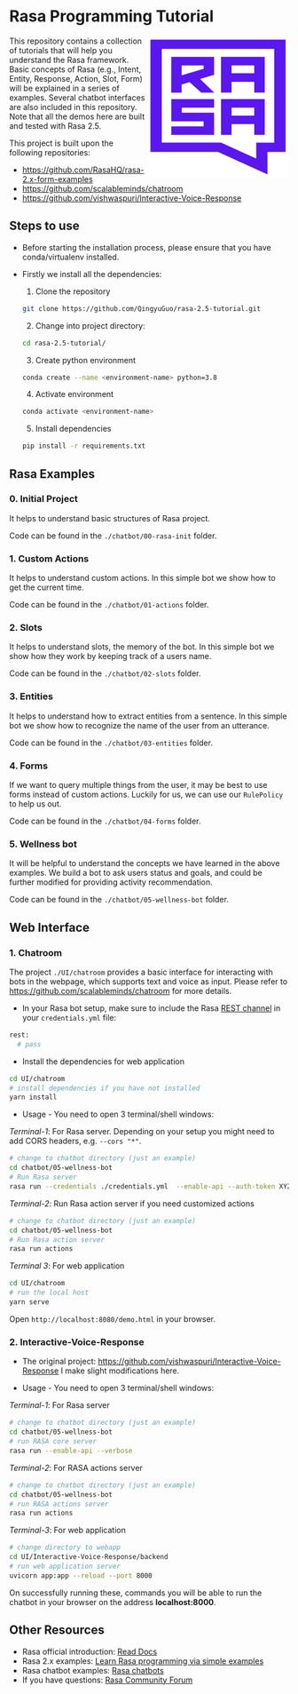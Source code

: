 # Rasa Programming Tutorial
<img src="square-logo.svg" width=255 height=255 align="right"> 

This repository contains a collection of tutorials that will help you understand the Rasa framework. Basic concepts of Rasa (e.g., Intent, Entity, Response, Action, Slot, Form) will be explained in a series of examples. Several chatbot interfaces are also included in this repository. Note that all the demos here are built and tested with Rasa 2.5. 


This project is built upon the following repositories:
* https://github.com/RasaHQ/rasa-2.x-form-examples
* https://github.com/scalableminds/chatroom
* https://github.com/vishwaspuri/Interactive-Voice-Response

##	Steps to use

* Before starting the installation process, please ensure that you have conda/virtualenv installed.

* Firstly we install all the dependencies:

  1. Clone the repository

  ```bash
  git clone https://github.com/QingyuGuo/rasa-2.5-tutorial.git
  ```

  2. Change into project directory:

  ```bash
  cd rasa-2.5-tutorial/
  ```

  3. Create python environment

  ```bash
  conda create --name <environment-name> python=3.8 
  ```

  4. Activate environment

  ```bash
  conda activate <environment-name>
  ```

  5. Install dependencies

  ```bash
  pip install -r requirements.txt
  ```

## Rasa Examples

### 0. Initial Project

It helps to understand basic structures of Rasa project.

Code can be found in the `./chatbot/00-rasa-init` folder.

### 1. Custom Actions

It helps to understand custom actions. In this simple bot we show how to get the current time. 

Code can be found in the `./chatbot/01-actions` folder.

### 2. Slots 

It helps to understand slots, the memory of the bot. In this simple bot we show how they work by keeping track of a users name. 

Code can be found in the `./chatbot/02-slots` folder.

### 3. Entities 

It helps to understand how to extract entities from a sentence. In this simple bot we show how to recognize the name of the user from an utterance. 

Code can be found in the `./chatbot/03-entities` folder.


### 4. Forms

If we want to query multiple things from the user, it may be best to use forms instead of custom actions. Luckily for us, we can use our `RulePolicy` to help us out.

Code can be found in the `./chatbot/04-forms` folder. 

### 5. Wellness bot

It will be helpful to understand the concepts we have learned in the above examples. We build a bot to ask users status and goals, and could be further modified for providing activity recommendation.

Code can be found in the `./chatbot/05-wellness-bot` folder. 

## Web Interface

### 1. Chatroom

The project `./UI/chatroom` provides a basic interface for interacting with bots in the webpage, which supports text and voice as input. Please refer to https://github.com/scalableminds/chatroom for more details.

* In your Rasa bot setup, make sure to include the Rasa [REST channel](https://rasa.com/docs/rasa/user-guide/connectors/your-own-website/#rest-channels) in your `credentials.yml` file:
```bash
rest:
  # pass
```

* Install the dependencies for web application
```bash
cd UI/chatroom
# install dependencies if you have not installed
yarn install
``` 

* Usage - You need to open 3 terminal/shell windows:


*Terminal-1*: For Rasa server. Depending on your setup you might need to add CORS headers, e.g. `--cors "*"`.

```bash
# change to chatbot directory (just an example)
cd chatbot/05-wellness-bot
# Run Rasa server
rasa run --credentials ./credentials.yml  --enable-api --auth-token XYZ123 --model ./models --endpoints ./endpoints.yml --cors "*"
```

*Terminal-2*: Run Rasa action server if you need customized actions

```bash
# change to chatbot directory (just an example)
cd chatbot/05-wellness-bot
# Run Rasa action server
rasa run actions
```

*Terminal 3*: For web application
   
```bash
cd UI/chatroom
# run the local host
yarn serve
```
Open `http://localhost:8080/demo.html` in your browser.


### 2. Interactive-Voice-Response
* The original project: https://github.com/vishwaspuri/Interactive-Voice-Response I make slight modifications here.



* Usage - You need to open 3 terminal/shell windows:


*Terminal-1*:  For Rasa server 

```bash
# change to chatbot directory (just an example)
cd chatbot/05-wellness-bot
# run RASA core server
rasa run --enable-api --verbose
```

*Terminal-2*: For  RASA actions server

```bash
# change to chatbot directory (just an example)
cd chatbot/05-wellness-bot
# run RASA actions server
rasa run actions
```

*Terminal-3*:  For web application

```bash
# change directory to webapp
cd UI/Interactive-Voice-Response/backend
# run web application server
uvicorn app:app --reload --port 8000
```


  On successfully running these, commands you will be able to run the chatbot in your browser on the address **localhost:8000**.



## Other Resources

* Rasa official introduction: [Read Docs](https://rasa.com/docs/rasa/2.x/) 
* Rasa 2.x examples: [Learn Rasa programming via simple examples](https://github.com/RasaHQ/rasa-2.x-form-examples)
* Rasa chatbot examples: [Rasa chatbots](https://github.com/RasaHQ)
* If you have questions: [Rasa Community Forum](https://forum.rasa.com/)
